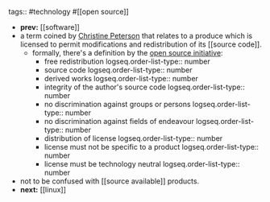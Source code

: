 tags:: #technology #[[open source]]

- **prev:** [[software]]
- a term coined by [Christine Peterson](https://en.wikipedia.org/wiki/Christine_Peterson) that relates to a produce which is licensed to permit modifications and redistribution of its [[source code]].
	- formally, there's a definition by the [open source initiative](https://opensource.org/osd):
		- free redistribution
		  logseq.order-list-type:: number
		- source code
		  logseq.order-list-type:: number
		- derived works
		  logseq.order-list-type:: number
		- integrity of the author's source code
		  logseq.order-list-type:: number
		- no discrimination against groups or persons
		  logseq.order-list-type:: number
		- no discrimination against fields of endeavour
		  logseq.order-list-type:: number
		- distribution of license
		  logseq.order-list-type:: number
		- license must not be specific to a product
		  logseq.order-list-type:: number
		- license must be technology neutral
		  logseq.order-list-type:: number
- not to be confused with [[source available]] products.
- **next:** [[linux]]